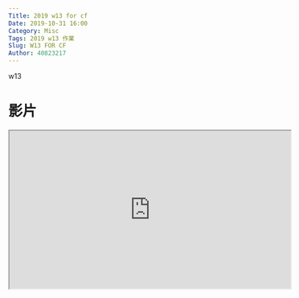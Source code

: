 ```yaml
---
Title: 2019 w13 for cf
Date: 2019-10-31 16:00
Category: Misc
Tags: 2019 w13 作業
Slug: W13 FOR CF
Author: 40823217
---
```


 w13
 
<h1><span style="vertical-align: inherit;"><span style="vertical-align: inherit;">影片</span></span></h1>
<p><iframe width="560" height="314" allowfullscreen="allowfullscreen" src="https://www.youtube.com/watch?v=zacYx2ctl3E"></iframe></p>